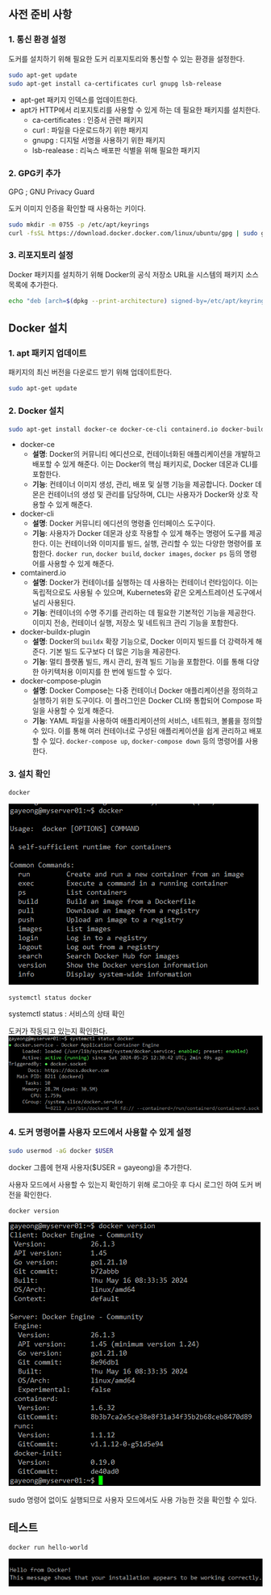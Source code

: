 ## 사전 준비 사항

### 1. 통신 환경 설정

도커를 설치하기 위해 필요한 도커 리포지토리와 통신할 수 있는 환경을 설정한다.

```bash
sudo apt-get update
sudo apt-get install ca-certificates curl gnupg lsb-release
```

- apt-get 패키지 인덱스를 업데이트한다.
- apt가 HTTP에서 리포지토리를 사용할 수 있게 하는 데 필요한 패키지를 설치한다.
    - ca-certificates : 인증서 관련 패키지
    - curl : 파일을 다운로드하기 위한 패키지
    - gnupg : 디지털 서명을 사용하기 위한 패키지
    - lsb-realease : 리눅스 배포판 식별을 위해 필요한 패키지


### 2. GPG키 추가

GPG ; GNU Privacy Guard

도커 이미지 인증을 확인할 때 사용하는 키이다.

```bash
sudo mkdir -m 0755 -p /etc/apt/keyrings
curl -fsSL https://download.docker.docker.com/linux/ubuntu/gpg | sudo gpg --dearmor -o /etc/apt/keyrings/docker.gpg
```

### 3. 리포지토리 설정

Docker 패키지를 설치하기 위해 Docker의 공식 저장소 URL을 시스템의 패키지 소스 목록에 추가한다.

```bash
echo "deb [arch=$(dpkg --print-architecture) signed-by=/etc/apt/keyrings/docker.gpg] https://download.docker.com/linux/ubuntu $(lsb_release -cs) stable" | sudo tee /etc/apt/sources.list.d/docker.list > /dev/null
```

## Docker 설치

### 1. apt 패키지 업데이트

패키지의 최신 버전을 다운로드 받기 위해 업데이트한다.

```bash
sudo apt-get update
```

### 2. Docker 설치

```bash
sudo apt-get install docker-ce docker-ce-cli containerd.io docker-buildx-plugin docker-compose-plugin
```

- docker-ce
    - **설명**: Docker의 커뮤니티 에디션으로, 컨테이너화된 애플리케이션을 개발하고 배포할 수 있게 해준다. 이는 Docker의 핵심 패키지로, Docker 데몬과 CLI를 포함한다.
    - **기능**: 컨테이너 이미지 생성, 관리, 배포 및 실행 기능을 제공합니다. Docker 데몬은 컨테이너의 생성 및 관리를 담당하며, CLI는 사용자가 Docker와 상호 작용할 수 있게 해준다.
- docker-cli
    - **설명**: Docker 커뮤니티 에디션의 명령줄 인터페이스 도구이다.
    - **기능**: 사용자가 Docker 데몬과 상호 작용할 수 있게 해주는 명령어 도구를 제공한다. 이는 컨테이너와 이미지를 빌드, 실행, 관리할 수 있는 다양한 명령어를 포함한다. `docker run`, `docker build`, `docker images`, `docker ps` 등의 명령어를 사용할 수 있게 해준다.
- comtainerd.io
    - **설명**: Docker가 컨테이너를 실행하는 데 사용하는 컨테이너 런타임이다. 이는 독립적으로도 사용될 수 있으며, Kubernetes와 같은 오케스트레이션 도구에서 널리 사용된다.
    - **기능**: 컨테이너의 수명 주기를 관리하는 데 필요한 기본적인 기능을 제공한다. 이미지 전송, 컨테이너 실행, 저장소 및 네트워크 관리 기능을 포함한다.
- docker-buildx-plugin
    - **설명**: Docker의 `buildx` 확장 기능으로, Docker 이미지 빌드를 더 강력하게 해준다. 기본 빌드 도구보다 더 많은 기능을 제공한다.
    - **기능**: 멀티 플랫폼 빌드, 캐시 관리, 원격 빌드 기능을 포함한다. 이를 통해 다양한 아키텍처용 이미지를 한 번에 빌드할 수 있다.
- docker-compose-plugin
    - **설명**: Docker Compose는 다중 컨테이너 Docker 애플리케이션을 정의하고 실행하기 위한 도구이다. 이 플러그인은 Docker CLI와 통합되어 Compose 파일을 사용할 수 있게 해준다.
    - **기능**: YAML 파일을 사용하여 애플리케이션의 서비스, 네트워크, 볼륨을 정의할 수 있다. 이를 통해 여러 컨테이너로 구성된 애플리케이션을 쉽게 관리하고 배포할 수 있다. `docker-compose up`, `docker-compose down` 등의 명령어를 사용한다.

### 3. 설치 확인

```bash
docker
```

![도커설치확인](/images/도커설치확인.png)

```bash
systemctl status docker
```

systemctl status : 서비스의 상태 확인

도커가 작동되고 있는지 확인한다.
![도커작동확인](/images/도커작동확인.png)

### 4. 도커 명령어를 사용자 모드에서 사용할 수 있게 설정

```bash
sudo usermod -aG docker $USER
```

docker 그룹에 현재 사용자($USER = gayeong)을 추가한다.

사용자 모드에서 사용할 수 있는지 확인하기 위해 로그아웃 후 다시 로그인 하여 도커 버전을 확인한다.

```bash
docker version
```

![도커버전확인](/images/도커버전확인.png)

sudo 명령어 없이도 실행되므로 사용자 모드에서도 사용 가능한 것을 확인할 수 있다.

## 테스트

```bash
docker run hello-world
```

![테스트](/images/테스트.png)